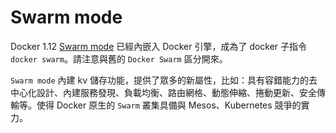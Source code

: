 # Swarm mode

Docker 1.12 [Swarm mode](https://docs.docker.com/engine/swarm/) 已經內嵌入 Docker 引擎，成為了 docker 子指令 `docker swarm`。請注意與舊的 `Docker Swarm` 區分開來。

`Swarm mode` 內建 kv 儲存功能，提供了眾多的新屬性，比如：具有容錯能力的去中心化設計、內建服務發現、負載均衡、路由網格、動態伸縮、捲動更新、安全傳輸等。使得 Docker 原生的 `Swarm` 叢集具備與 Mesos、Kubernetes 競爭的實力。
